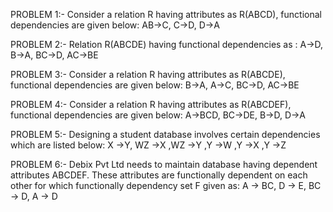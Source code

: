 PROBLEM 1:-
Consider a relation R having attributes as R(ABCD), functional dependencies are given below:
AB->C, C->D, D->A

PROBLEM 2:-
Relation R(ABCDE) having functional dependencies as :
A->D, B->A, BC->D, AC->BE

PROBLEM 3:-
Consider a relation R having attributes as R(ABCDE), functional dependencies are given below:
B->A, A->C, BC->D, AC->BE

PROBLEM 4:-
Consider a relation R having attributes as R(ABCDEF), functional dependencies are given below:
A->BCD, BC->DE, B->D, D->A

PROBLEM 5:-
Designing a student database involves certain dependencies which are listed below:
X ->Y, WZ ->X ,WZ ->Y ,Y ->W ,Y ->X ,Y ->Z

PROBLEM 6:-
Debix Pvt Ltd needs to maintain database having dependent attributes ABCDEF. These attributes are
functionally dependent on each other for which functionally dependency set F given as:
A -> BC, D -> E, BC -> D, A -> D

